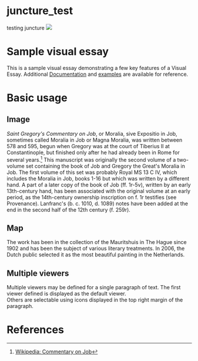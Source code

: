 # juncture_test
testing juncture
<a href="https://juncture-digital.org"><img src="https://juncture-digital.org/images/ve-button.png"></a>

<param ve-config 
       title="Biblical Commentaries"
       author="My test"
       banner="https://iiif.juncture-digital.org/banner/?url=https://upload.wikimedia.org/wikipedia/commons/f/f2/20141024_HildesheimCathedral_Niedersachsen_BernwardsTuer_DSCN0138_PtrQs.jpg" 
       layout="vertical">

<!-- Entities discussed throughout the essay are typically defined before the essay text and
     are thus available in all text.  Entity identifiers (QIDs) can be found in either
     Wikipedia or Wikidata (https://www.wikidata.org)> -->
<param ve-entity eid="Q185372"> <!-- Girl with a Pearl Earring painting -->
<param ve-entity eid="Q41264"> <!-- Johannes Vermeer -->
<param ve-entity eid="Q221092"> <!-- Mauritshuis -->
<param ve-entity eid="Q36600"> <!-- The Hague -->

# Sample visual essay

This is a sample visual essay demonstrating a few key features of a Visual Essay. Additional [Documentation](https://github.com/JSTOR-Labs/juncture/wiki) and [examples](https://jstor-labs.github.io/juncture-examples) are available for reference.
<param ve-image 
       manifest="https://iiif.juncture-digital.org/manifest/6dd738aed85597cac540ad31dd5818e86ef7f2918c7b43a9eb3123d5538e6e4c">

# Basic usage

## Image

_Saint Gregory's Commentary on Job_, or Moralia, sive Expositio in Job, sometimes called Moralia in Job or Magna Moralia, was written between 578 and 595, begun when Gregory was at the court of Tiberius II at Constantinople, but finished only after he had already been in Rome for several years.[^1] This manuscript was originally the second volume of a two-volume set containing the book of Job and Gregory the Great's Moralia in Job. The first volume of this set was probably Royal MS 13 C IV, which includes the Moralia in Job, books 1-16 but which was written by a different hand. A part of a later copy of the book of Job (ff. 1r-5v), written by an early 13th-century hand, has been associated with the original volume at an early period, as the 14th-century ownership inscription on f. 1r testifies (see Provenance). Lanfranc's (b. c. 1010, d. 1089) notes have been added at the end in the second half of the 12th century (f. 259r).
<param ve-image 
       label="British Library Royal MS 6 C VI The Book of Job (24-42); Gregory the Great, Moralia in Job (books 17-35); Lanfranc's notes on Moralia in Job" 
       description="Bernwardstür im Hildesheimer Dom, Niedersachsen/Deutschland" 
       license="public domain" 
       url="https://api.bl.uk/metadata/iiif/ark:/81055/vdc_100059911875.0x000001/manifest.json">

## Map

The work has been in the collection of the Mauritshuis in The Hague since 1902 and has been the subject of various 
literary treatments. In 2006, the Dutch public selected it as the most beautiful painting in the Netherlands.
<param ve-map center="Q36600" zoom="11" prefer-geojson>

## Multiple viewers

Multiple viewers may be defined for a single paragraph of text.  The first viewer defined is displayed as the default viewer.  
Others are selectable using icons displayed in the top right margin of the paragraph.
<param ve-image 
       manifest="https://iiif.juncture-digital.org/manifest/6dd738aed85597cac540ad31dd5818e86ef7f2918c7b43a9eb3123d5538e6e4c">
<param ve-map center="Q36600" zoom="11">

# References

[^1]: [Wikipedia: Commentary on Job](https://en.wikipedia.org/wiki/Commentary_on_Job)
